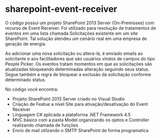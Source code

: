 # sharepoint-event-receiver

O código possui um projeto SharePoint 2013 Server (On-Premisses) com recurso de Event Receiver. Foi utilizado para resolução
de tratamentos de eventos em uma lista chamada Solicitações existente em um site SharePoint. Tal solução atendeu um cenário real em 
uma empresa de geração de energia.

Ao adicionar uma nova solicitação ou altera-lá, é enviado emails ao solicitante e  aos facilitadores que são usuários vindos de campos
do tipo People Picker. Os eventos tratam momentos em que as solicitações são atualizadas bloqueando determinadas alteração 
seguindo seus status. Segue também a regra de bloquear a exclusão da solicitação conforme determinado status.

No código você encontra:

- Projeto SharePoint 2013 Server criado no Visual Studio
- Criação de Featue a nível Site para ativação/desativação do Event Receiver
- Linguagem C# aplicada a plataforma .NET Framework 4.5
- MVC básico com a pasta Model organizando os ojetos e Controller realizando chamada de funções
- Envio de mail utilzando o SMTP SharePoint de forma programatica


